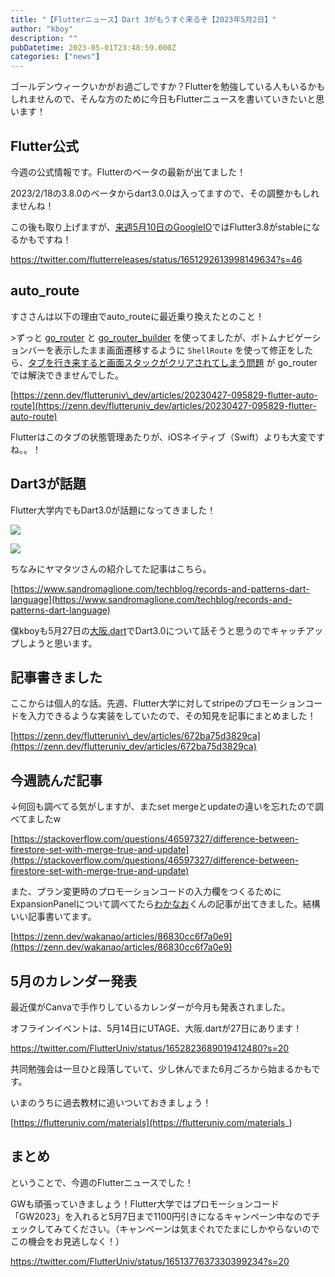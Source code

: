```yaml
---
title: "【Flutterニュース】Dart 3がもうすぐ来るぞ【2023年5月2日】"
author: "kboy"
description: ""
pubDatetime: 2023-05-01T23:48:59.000Z
categories: ["news"]
---
```


ゴールデンウィークいかがお過ごしですか？Flutterを勉強している人もいるかもしれませんので、そんな方のために今日もFlutterニュースを書いていきたいと思います！

## Flutter公式

今週の公式情報です。Flutterのベータの最新が出てました！

2023/2/18の3.8.0のベータからdart3.0.0は入ってますので、その調整かもしれませんね！

この後も取り上げますが、[来週5月10日のGoogleIO](https://io.google/2023/intl/ja/)ではFlutter3.8がstableになるかもですね！

https://twitter.com/flutterreleases/status/1651292613998149634?s=46

## auto\_route

すささんは以下の理由でauto\_routeに最近乗り換えたとのこと！

\>ずっと [go\_router](https://pub.dev/packages/go_router) と [go\_router\_builder](https://pub.dev/packages/go_router_builder) を使ってましたが、ボトムナビゲーションバーを表示したまま画面遷移するように `ShellRoute` を使って修正をしたら、[タブを行き来すると画面スタックがクリアされてしまう問題](https://github.com/flutter/flutter/issues/99124) が go\_router では解決できませんでした。

[https://zenn.dev/flutteruniv\_dev/articles/20230427-095829-flutter-auto-route](https://zenn.dev/flutteruniv_dev/articles/20230427-095829-flutter-auto-route)

Flutterはこのタブの状態管理あたりが、iOSネイティブ（Swift）よりも大変ですね。。！

## Dart3が話題

Flutter大学内でもDart3.0が話題になってきました！

![](https://blog.flutteruniv.com/wp-content/uploads/2023/05/CleanShot-2023-05-02-at-07.52.05@2x-1024x196.png)

![](https://blog.flutteruniv.com/wp-content/uploads/2023/05/CleanShot-2023-05-02-at-07.53.03@2x-1024x289.png)

ちなみにヤマタツさんの紹介してた記事はこちら。

[https://www.sandromaglione.com/techblog/records-and-patterns-dart-language](https://www.sandromaglione.com/techblog/records-and-patterns-dart-language)

僕kboyも5月27日の[大阪.dart](https://flutteruniv.connpass.com/event/282171/)でDart3.0について話そうと思うのでキャッチアップしようと思います。

## 記事書きました

ここからは個人的な話。先週、Flutter大学に対してstripeのプロモーションコードを入力できるような実装をしていたので、その知見を記事にまとめました！

[https://zenn.dev/flutteruniv\_dev/articles/672ba75d3829ca](https://zenn.dev/flutteruniv_dev/articles/672ba75d3829ca)

## 今週読んだ記事

↓何回も調べてる気がしますが、またset mergeとupdateの違いを忘れたので調べてましたw

[https://stackoverflow.com/questions/46597327/difference-between-firestore-set-with-merge-true-and-update](https://stackoverflow.com/questions/46597327/difference-between-firestore-set-with-merge-true-and-update)

また、プラン変更時のプロモーションコードの入力欄をつくるためにExpansionPanelについて調べてたら[わかなお](https://twitter.com/wakanao_banana)くんの記事が出てきました。結構いい記事書いてます。

[https://zenn.dev/wakanao/articles/86830cc6f7a0e9](https://zenn.dev/wakanao/articles/86830cc6f7a0e9)

## 5月のカレンダー発表

最近僕がCanvaで手作りしているカレンダーが今月も発表されました。

オフラインイベントは、5月14日にUTAGE、大阪.dartが27日にあります！

https://twitter.com/FlutterUniv/status/1652823689019412480?s=20

共同勉強会は一旦ひと段落していて、少し休んでまた6月ごろから始まるかもです。

いまのうちに過去教材に追いついておきましょう！

[https://flutteruniv.com/materials](https://flutteruniv.com/materials_)

## まとめ

ということで、今週のFlutterニュースでした！

GWも頑張っていきましょう！Flutter大学ではプロモーションコード「GW2023」を入れると5月7日まで1100円引きになるキャンペーン中なのでチェックしてみてください。（キャンペーンは気まぐれでたまにしかやらないのでこの機会をお見逃しなく！）

https://twitter.com/FlutterUniv/status/1651377637330399234?s=20
